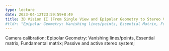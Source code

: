 ```yaml
---
type: lecture
date: 2023-04-12T23:59:59+8:49
title: 3D Vision II (From Single View and Epipolar Geometry to Stereo Vision)
#tldr: "Epipolar Geometry: Vanishing lines/points, Essential Matrix, Fundamental Matrix; Stereo System"
---
```

Camera calibration; Epipolar Geometry: Vanishing lines/points, Essential matrix, Fundamental matrix;  Passive and active stereo system;
